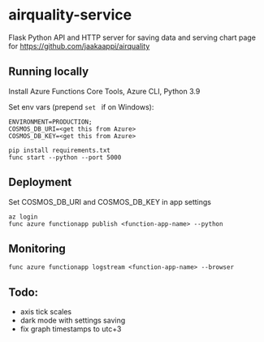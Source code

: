 # airquality-service
Flask Python API and HTTP server for saving data and serving chart page for https://github.com/jaakaappi/airquality


## Running locally
Install Azure Functions Core Tools, Azure CLI, Python 3.9

Set env vars (prepend `set ` if on Windows):
```
ENVIRONMENT=PRODUCTION;
COSMOS_DB_URI=<get this from Azure>
COSMOS_DB_KEY=<get this from Azure>
```

```commandline
pip install requirements.txt
func start --python --port 5000
```

## Deployment
Set COSMOS_DB_URI and COSMOS_DB_KEY in app settings


```commandline
az login
func azure functionapp publish <function-app-name> --python
```

## Monitoring

```commandline
func azure functionapp logstream <function-app-name> --browser
```

## Todo:
- axis tick scales
- dark mode with settings saving
- fix graph timestamps to utc+3